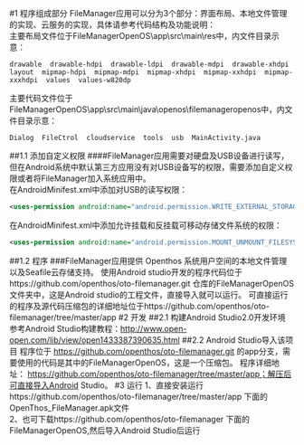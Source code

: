 #1 程序组成部分
FileManager应用可以分为3个部分：界面布局、本地文件管理的实现、云服务的实现，具体请参考代码结构及功能说明：<br>
主要布局文件位于FileManagerOpenOS\app\src\main\res中，内文件目录示意：<br>
```
drawable  drawable-hdpi  drawable-ldpi  drawable-mdpi  drawable-xhdpi  layout  mipmap-hdpi  mipmap-mdpi  mipmap-xhdpi  mipmap-xxhdpi  mipmap-xxxhdpi  values  values-w820dp  
```
主要代码文件位于FileManagerOpenOS\app\src\main\java\openos\filemanageropenos中，内文件目录示意：<br>
```
Dialog  FileCtrol  cloudservice  tools  usb  MainActivity.java
```
##1.1 添加自定义权限
####FileManager应用需要对硬盘及USB设备进行读写，但在Android系统中默认第三方应用没有对USB设备写的权限，需要添加自定义权限或者将FileManager加入系统应用中。<br>
在AndroidMinifest.xml中添加对USB的读写权限：
``` xml 
<uses-permission android:name="android.permission.WRITE_EXTERNAL_STORAGE"/>
```
在AndroidMinifest.xml中添加允许挂载和反挂载可移动存储文件系统的权限：
``` xml
<uses-permission android:name="android.permission.MOUNT_UNMOUNT_FILESYSTEMS"/>
```
##1.2 程序
###FileManager应用提供 Openthos 系统用户空间的本地文件管理以及Seafile云存储支持。
使用Android studio开发的程序代码位于https://github.com/openthos/oto-filemanager.git 仓库的FileManagerOpenOS文件夹中，这是Android studio的工程文件，直接导入就可以运行。
可直接运行的程序及源代码压缩包的详细地址位于https://github.com/openthos/oto-filemanager/tree/master/app
#2 开发
##2.1 构建Android Studio2.0开发环境
参考Android Studio构建教程：http://www.open-open.com/lib/view/open1433387390635.html
##2.2 Android Studio导入该项目
程序位于 https://github.com/openthos/oto-filemanager.git 的app分支，需要使用的代码是其中的FileManagerOpenOS，这是一个压缩包。 程序详细地址： https://github.com/openthos/oto-filemanager/tree/master/app；解压后可直接导入Android Studio。
#3 运行
1、直接安装运行https://github.com/openthos/oto-filemanager/tree/master/app 下面的OpenThos_FileManager.apk文件<br>
2、也可下载https://github.com/openthos/oto-filemanager 下面的FileManagerOpenOS,然后导入Android Studio后运行
